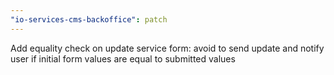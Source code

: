 ```yaml
---
"io-services-cms-backoffice": patch
---
```


Add equality check on update service form: avoid to send update and notify user if initial form values are equal to submitted values
